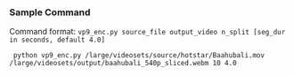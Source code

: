 ### Sample Command
Command format: `vp9_enc.py source_file output_video n_split [seg_dur in seconds, default 4.0]`
```
 python vp9_enc.py /large/videosets/source/hotstar/Baahubali.mov /large/videosets/output/baahubali_540p_sliced.webm 10 4.0
```
